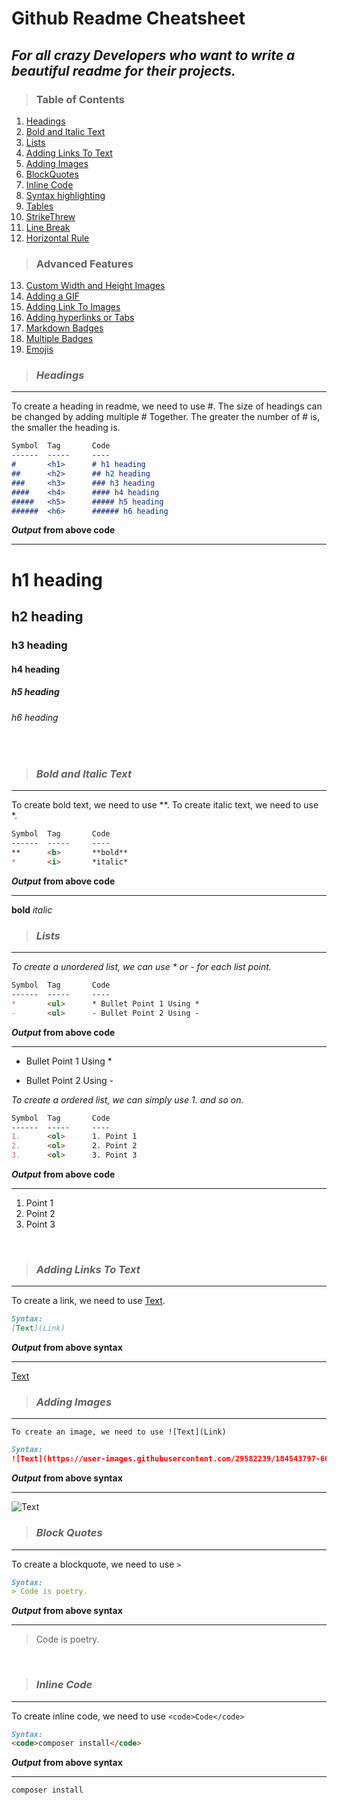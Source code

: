 # Github Readme Cheatsheet

## ***For all crazy Developers who want to write a beautiful readme for their projects.***

>### Table of Contents <br>
1. [Headings](#headings)
2. [Bold and Italic Text](#bold-and-italic-text)
3. [Lists](#lists)
4. [Adding Links To Text](#adding-links-to-text)
5. [Adding Images](#adding-images)
6. [BlockQuotes](#block-quotes)
7. [Inline Code](#inline-code)
8. [Syntax highlighting](#syntax-highlighting)
9. [Tables](#tables)
10. [StrikeThrew](#strike-threw)
11. [Line Break](#line-break)
12. [Horizontal Rule](#horizontal-rule)
>### Advanced Features <br>
13. [Custom Width and Height Images](#custom-width-and-height-images)
14. [Adding a GIF](#adding-a-gif)
15. [Adding Link To Images](#adding-link-to-images)
16. [Adding hyperlinks or Tabs](#adding-hyperlinks-or-tabs)
17. [Markdown Badges](#markdown-badges)
18. [Multiple Badges](#multiple-badges)
19. [Emojis](#emojis)

>### ***Headings***
---
To create a heading in readme, we need to use #. The size of headings can be changed by adding multiple # Together. The greater the number of # is, the smaller the heading is.

```markdown
Symbol  Tag       Code
------  -----     ----
#       <h1>      # h1 heading
##      <h2>      ## h2 heading
###     <h3>      ### h3 heading
####    <h4>      #### h4 heading
#####   <h5>      ##### h5 heading
######  <h6>      ###### h6 heading
```
***Output* from above code** <hr>
# h1 heading
## h2 heading
### h3 heading
#### h4 heading
##### h5 heading
###### h6 heading
<br>

>### ***Bold and Italic Text***
---
To create bold text, we need to use **. To create italic text, we need to use *.

```markdown
Symbol  Tag       Code
------  -----     ----
**      <b>       **bold**
*       <i>       *italic*
```
***Output* from above code** <hr>
**bold**
*italic*
<br>

>### ***Lists***
---
*To create a unordered list, we can use * or - for each list point.*

```markdown
Symbol  Tag       Code
------  -----     ----
*       <ul>      * Bullet Point 1 Using *
-       <ul>      - Bullet Point 2 Using -
```
***Output* from above code** <hr>
* Bullet Point 1 Using *
- Bullet Point 2 Using -

*To create a ordered list, we can simply use 1. and so on.*

```markdown
Symbol  Tag       Code
------  -----     ----
1.      <ol>      1. Point 1
2.      <ol>      2. Point 2
3.      <ol>      3. Point 3
```
***Output* from above code** <hr>
1. Point 1
2. Point 2
3. Point 3
<br>

>### ***Adding Links To Text***
---
To create a link, we need to use [Text](Link).

```markdown
Syntax:
[Text](Link)
```
***Output* from above syntax** <hr>
[Text](Link)
<br>

>### ***Adding Images***
---
`To create an image, we need to use ![Text](Link)`

```markdown
Syntax:
![Text](https://user-images.githubusercontent.com/29582239/184543797-60b6ca0d-decc-452e-b9cc-e3daac17f2cd.png)
```
***Output* from above syntax** <hr>
![Text](https://user-images.githubusercontent.com/29582239/184543797-60b6ca0d-decc-452e-b9cc-e3daac17f2cd.png)
<br>

>### ***Block Quotes***
---
To create a blockquote, we need to use <code>></code>

```markdown
Syntax:
> Code is poetry.
```
***Output* from above syntax** <hr>
> Code is poetry.
<br>

>### ***Inline Code***
---
To create inline code, we need to use `<code>Code</code>`

```markdown
Syntax:
<code>composer install</code>
```
***Output* from above syntax** <hr>
<code>composer install</code>
<br>
